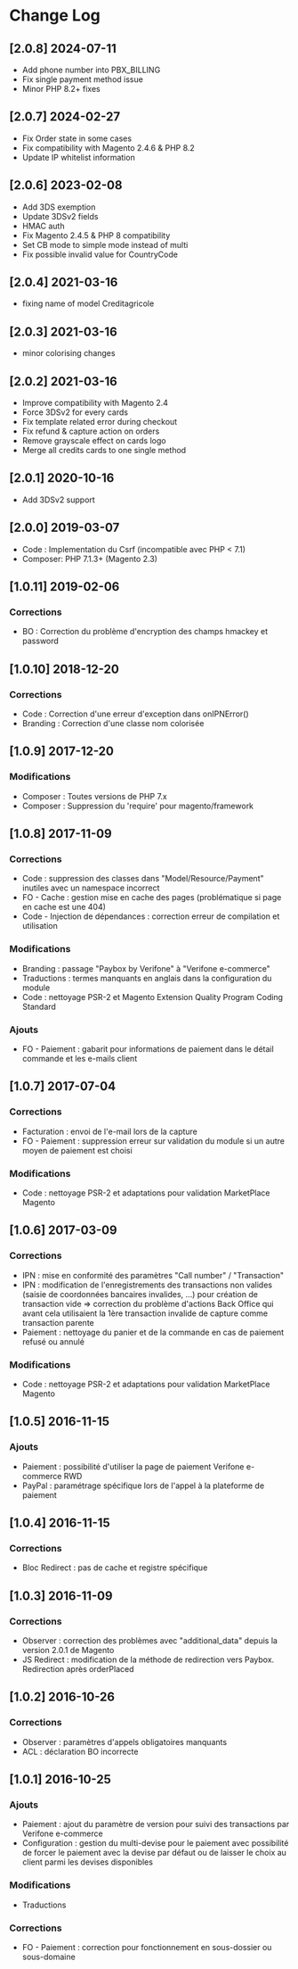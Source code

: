 # Change Log
## [2.0.8] 2024-07-11
- Add phone number into PBX_BILLING
- Fix single payment method issue
- Minor PHP 8.2+ fixes

## [2.0.7] 2024-02-27
- Fix Order state in some cases
- Fix compatibility with Magento 2.4.6 & PHP 8.2
- Update IP whitelist information

## [2.0.6] 2023-02-08
- Add 3DS exemption
- Update 3DSv2 fields
- HMAC auth
- Fix Magento 2.4.5 & PHP 8 compatibility
- Set CB mode to simple mode instead of multi
- Fix possible invalid value for CountryCode

## [2.0.4] 2021-03-16
- fixing name of model Creditagricole

## [2.0.3] 2021-03-16
- minor colorising changes

## [2.0.2] 2021-03-16

- Improve compatibility with Magento 2.4
- Force 3DSv2 for every cards
- Fix template related error during checkout
- Fix refund & capture action on orders
- Remove grayscale effect on cards logo
- Merge all credits cards to one single method

## [2.0.1] 2020-10-16

- Add 3DSv2 support

## [2.0.0] 2019-03-07

- Code : Implementation du Csrf (incompatible avec PHP < 7.1)
- Composer: PHP 7.1.3+ (Magento 2.3)

## [1.0.11] 2019-02-06

### Corrections
- BO : Correction du problème d'encryption des champs hmackey et password

## [1.0.10] 2018-12-20

### Corrections
- Code : Correction d'une erreur d'exception dans onIPNError()
- Branding : Correction d'une classe nom colorisée

## [1.0.9] 2017-12-20

### Modifications
- Composer : Toutes versions de PHP 7.x
- Composer : Suppression du 'require' pour magento/framework

## [1.0.8] 2017-11-09

### Corrections
- Code : suppression des classes dans "Model/Resource/Payment" inutiles avec un namespace incorrect
- FO - Cache : gestion mise en cache des pages (problématique si page en cache est une 404)
- Code - Injection de dépendances : correction erreur de compilation et utilisation

### Modifications
- Branding : passage "Paybox by Verifone" à "Verifone e-commerce"
- Traductions : termes manquants en anglais dans la configuration du module
- Code : nettoyage PSR-2 et Magento Extension Quality Program Coding Standard

### Ajouts
- FO - Paiement : gabarit pour informations de paiement dans le détail commande et les e-mails client

## [1.0.7] 2017-07-04

### Corrections
- Facturation : envoi de l'e-mail lors de la capture
- FO - Paiement : suppression erreur sur validation du module si un autre moyen de paiement est choisi

### Modifications
- Code : nettoyage PSR-2 et adaptations pour validation MarketPlace Magento

## [1.0.6] 2017-03-09

### Corrections
- IPN : mise en conformité des paramètres "Call number" / "Transaction"
- IPN : modification de l'enregistrements des transactions non valides (saisie de coordonnées bancaires invalides, ...) pour création de transaction vide => correction du problème d'actions Back Office qui avant cela utilisaient la 1ère transaction invalide de capture comme transaction parente
- Paiement : nettoyage du panier et de la commande en cas de paiement refusé ou annulé

### Modifications
- Code : nettoyage PSR-2 et adaptations pour validation MarketPlace Magento

## [1.0.5] 2016-11-15

### Ajouts
- Paiement : possibilité d'utiliser la page de paiement Verifone e-commerce RWD
- PayPal : paramétrage spécifique lors de l'appel à la plateforme de paiement

## [1.0.4] 2016-11-15

### Corrections
- Bloc Redirect : pas de cache et registre spécifique

## [1.0.3] 2016-11-09

### Corrections
- Observer : correction des problèmes avec "additional_data" depuis la version 2.0.1 de Magento
- JS Redirect :  modification de la méthode de redirection vers Paybox. Redirection après orderPlaced

## [1.0.2] 2016-10-26

### Corrections
- Observer : paramètres d'appels obligatoires manquants
- ACL : déclaration BO incorrecte

## [1.0.1] 2016-10-25

### Ajouts
- Paiement : ajout du paramètre de version pour suivi des transactions par Verifone e-commerce
- Configuration : gestion du multi-devise pour le paiement avec possibilité de forcer le paiement avec la devise par défaut ou de laisser le choix au client parmi les devises disponibles

### Modifications
- Traductions

### Corrections
- FO - Paiement : correction pour fonctionnement en sous-dossier ou sous-domaine
